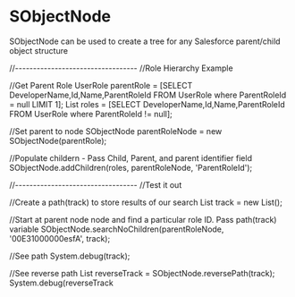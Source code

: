 # SObjectNode
SObjectNode can be used  to create a tree for any Salesforce parent/child object structure


//----------------------------------
//Role Hierarchy Example

//Get Parent Role
UserRole parentRole = [SELECT DeveloperName,Id,Name,ParentRoleId FROM UserRole where ParentRoleId = null LIMIT 1];
List<UserRole> roles = [SELECT DeveloperName,Id,Name,ParentRoleId FROM UserRole where ParentRoleId != null];


//Set parent to node
SObjectNode parentRoleNode = new SObjectNode(parentRole);

//Populate childern - Pass Child, Parent, and parent identifier field
SObjectNode.addChildren(roles, parentRoleNode, 'ParentRoleId');


//----------------------------------
//Test it out

//Create a path(track) to store results of our search
List<SObjectNode> track = new List<SObjectNode>();

//Start at parent node node and find a particular role ID. Pass path(track) variable
SObjectNode.searchNoChildren(parentRoleNode, '00E31000000esfA', track);

//See path 
System.debug(track);

//See reverse path
List<SObjectNode> reverseTrack = SObjectNode.reversePath(track); 
System.debug(reverseTrack

